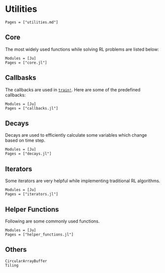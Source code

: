 # Utilities

```@contents
Pages = ["utilities.md"]
```

## Core

The most widely used functions while solving RL problems are listed below:

```@autodocs
Modules = [Ju]
Pages = ["core.jl"]
```

## Callbasks

The callbacks are used in [`train!`](@ref). Here are some of the predefined callbacks:

```@autodocs
Modules = [Ju]
Pages = ["callbacks.jl"]
```

## Decays

Decays are used to efficiently calculate some variables which change based on time step.

```@autodocs
Modules = [Ju]
Pages = ["decays.jl"]
```

## Iterators

Some iterators are very helpful while implementing traditional RL algorithms.

```@autodocs
Modules = [Ju]
Pages = ["iterators.jl"]
```

## Helper Functions

Following are some commonly used functions.

```@autodocs
Modules = [Ju]
Pages = ["helper_functions.jl"]
```

## Others

```@docs
CircularArrayBuffer
Tiling
```